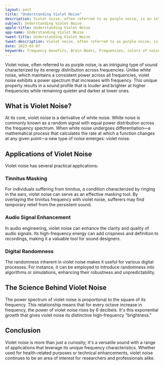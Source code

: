 ```yaml
---
layout: post
title: "Understanding Violet Noise"
description: Violet noise, often referred to as purple noise, is an intriguing type of sound characterized by its energy distribution across frequencies.
subject: Understanding Violet Noise
apple-title: Understanding Violet Noise
app-name: Understanding Violet Noise
tweet-title: Understanding Violet Noise
tweet-description: Violet noise, often referred to as purple noise, is an intriguing type of sound characterized by its energy distribution across frequencies.
date: 2023-03-07
keywords: frequency benefits, Brain Beats, Frequencies, colors of noise, violet noise, Brain wave entrainment, sound therapy
---
```



Violet noise, often referred to as purple noise, is an intriguing type of sound characterized by its energy distribution across frequencies. Unlike white noise, which maintains a consistent power across all frequencies, violet noise exhibits a power spectrum that increases with frequency. This unique property results in a sound profile that is louder and brighter at higher frequencies while remaining quieter and darker at lower ones.

## What is Violet Noise?

At its core, violet noise is a derivative of white noise. White noise is commonly known as a random signal with equal power distribution across the frequency spectrum. When white noise undergoes differentiation—a mathematical process that calculates the rate at which a function changes at any given point—a new type of noise emerges: violet noise.

## Applications of Violet Noise

Violet noise has several practical applications:

### Tinnitus Masking
For individuals suffering from tinnitus, a condition characterized by ringing in the ears, violet noise can serve as an effective masking tool. By overlaying the tinnitus frequency with violet noise, sufferers may find temporary relief from the persistent sound.

### Audio Signal Enhancement
In audio engineering, violet noise can enhance the clarity and quality of audio signals. Its high-frequency energy can add crispness and definition to recordings, making it a valuable tool for sound designers.

### Digital Randomness
The randomness inherent in violet noise makes it useful for various digital processes. For instance, it can be employed to introduce randomness into algorithms or simulations, enhancing their robustness and unpredictability.

## The Science Behind Violet Noise

The power spectrum of violet noise is proportional to the square of its frequency. This relationship means that for every octave increase in frequency, the power of violet noise rises by 6 decibels. It's this exponential growth that gives violet noise its distinctive high-frequency "brightness."

## Conclusion

Violet noise is more than just a curiosity; it's a versatile sound with a range of applications that leverage its unique frequency characteristics. Whether used for health-related purposes or technical enhancements, violet noise continues to be an area of interest for researchers and professionals alike.